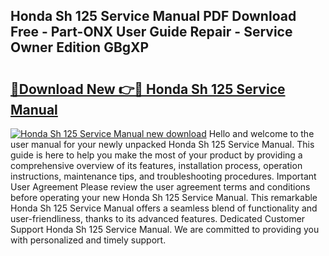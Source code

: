 ## Honda Sh 125 Service Manual PDF Download Free - Part-ONX User Guide Repair - Service Owner Edition GBgXP

# <h2><a href="http://cf24871.oget.top/?id=Honda+Sh+125+Service+Manual">🔗Download New 👉🔴 Honda Sh 125 Service Manual</a></h2>

[![Honda Sh 125 Service Manual new download](https://i.imgur.com/5g1atiW.png)](http://cf24871.oget.top/?id=Honda+Sh+125+Service+Manual)
Hello and welcome to the user manual for your newly unpacked Honda Sh 125 Service Manual. This guide is here to help you make the most of your product by providing a comprehensive overview of its features, installation process, operation instructions, maintenance tips, and troubleshooting procedures. Important User Agreement Please review the user agreement terms and conditions before operating your new Honda Sh 125 Service Manual. This remarkable Honda Sh 125 Service Manual offers a seamless blend of functionality and user-friendliness, thanks to its advanced features. Dedicated Customer Support Honda Sh 125 Service Manual. We are committed to providing you with personalized and timely support.
